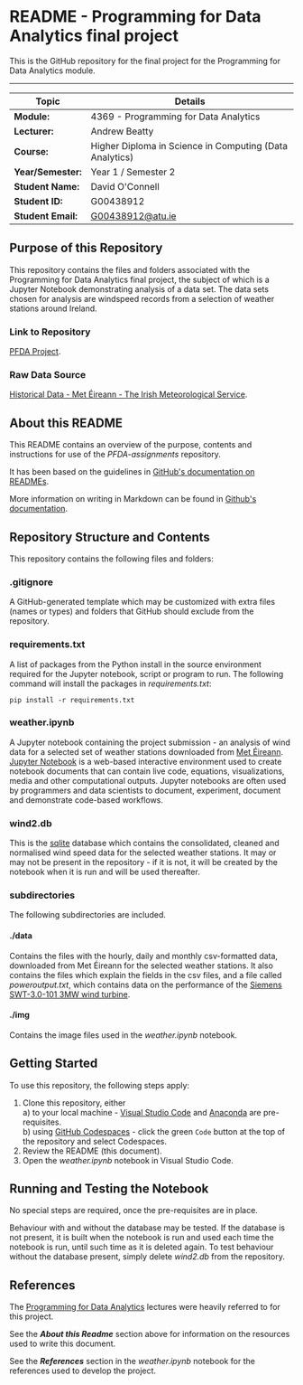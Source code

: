 # README - Programming for Data Analytics final project

This is the GitHub repository for the final project for the Programming for Data Analytics module.  
****  

| Topic | Details |
|---------|-------------|
| **Module:**  | 4369 - Programming for Data Analytics  |
| **Lecturer:**  | Andrew Beatty  | 
| **Course:**  | Higher Diploma in Science in Computing (Data Analytics)  |
| **Year/Semester:**  | Year 1 / Semester 2  |
| **Student Name:**  | David O'Connell  |
| **Student ID:**  | G00438912  |
| **Student Email:**  | G00438912@atu.ie  |  

## Purpose of this Repository  
This repository contains the files and folders associated with the Programming for Data Analytics final project, the subject of which is a Jupyter Notebook demonstrating analysis of a data set. The data sets chosen for analysis are windspeed records from a selection of weather stations around Ireland.  
  
### Link to Repository
[PFDA Project](https://github.com/dvdgeroconnell/PFDA-project.git).  
  
### Raw Data Source
[Historical Data - Met Éireann - The Irish Meteorological Service](https://www.met.ie/climate/available-data/historical-data).

## About this README  
This README contains an overview of the purpose, contents and instructions for use of the *PFDA-assignments* repository.  
  
It has been based on the guidelines in [GitHub's documentation on READMEs](https://docs.github.com/en/repositories/managing-your-repositorys-settings-and-features/customizing-your-repository/about-readmes).  
  
More information on writing in Markdown can be found in [Github's documentation](https://docs.github.com/en/get-started/writing-on-github/getting-started-with-writing-and-formatting-on-github/basic-writing-and-formatting-syntax). 
  
## Repository Structure and Contents  
This repository contains the following files and folders:  
  
### .gitignore  
A GitHub-generated template which may be customized with extra files (names or types) and folders that GitHub should exclude from the repository.  
  
### requirements.txt  
A list of packages from the Python install in the source environment required for the Jupyter notebook, script or program to run. The following command will install the packages in *requirements.txt*:  
```  
pip install -r requirements.txt
```  
  
### weather.ipynb  
A Jupyter notebook containing the project submission - an analysis of wind data for a selected set of weather stations downloaded from [Met Éireann](https://www.met.ie/climate/available-data/historical-data).  
[Jupyter Notebook](https://jupyter.org/) is a web-based interactive environment used to create notebook documents that can contain live code, equations, visualizations, media and other computational outputs. Jupyter notebooks are often used by programmers and data scientists to document, experiment, document and demonstrate code-based workflows.  
  
### wind2.db
This is the [sqlite](https://www.sqlite.org/) database which contains the consolidated, cleaned and normalised wind speed data for the selected weather stations. It may or may not be present in the repository - if it is not,  it will be created by the notebook when it is run and will be used thereafter.

### subdirectories
The following subdirectories are included.  
  
#### ./data
Contains the files with the hourly, daily and monthly csv-formatted data, downloaded from Met Éireann for the selected weather stations. It also contains the files which explain the fields in the csv files, and a file called *poweroutput.txt*, which contains data on the performance of the [Siemens SWT-3.0-101 3MW wind turbine](https://www.thewindpower.net/turbine_en_275_siemens_swt-3.0-101.php).  
  
#### ./img  
Contains the image files used in the *weather.ipynb* notebook.  
  
## Getting Started  
To use this repository, the following steps apply:  
1. Clone this repository, either  
  a) to your local machine - [Visual Studio Code](https://code.visualstudio.com/download) and [Anaconda](https://www.anaconda.com/download) are pre-requisites.  
  b) using [GitHub Codespaces](https://github.com/features/codespaces) - click the green `Code` button at the top of the repository and select Codespaces.  
2. Review the README (this document).  
3. Open the *weather.ipynb* notebook in Visual Studio Code.  

## Running and Testing the Notebook
No special steps are required, once the pre-requisites are in place.  
  
Behaviour with and without the database may be tested. If the database is not present, it is built when the notebook is run and used each time the notebook is run, until such time as it is deleted again. To test behaviour without the database present, simply delete *wind2.db* from the repository.

## References

The [Programming for Data Analytics](https://vlegalwaymayo.atu.ie/course/view.php?id=10462) lectures were heavily referred to for this project.  

See the ***About this Readme*** section above for information on the resources used to write this document.
  
See the ***References*** section in the *weather.ipynb* notebook for the references used to develop the project. 
